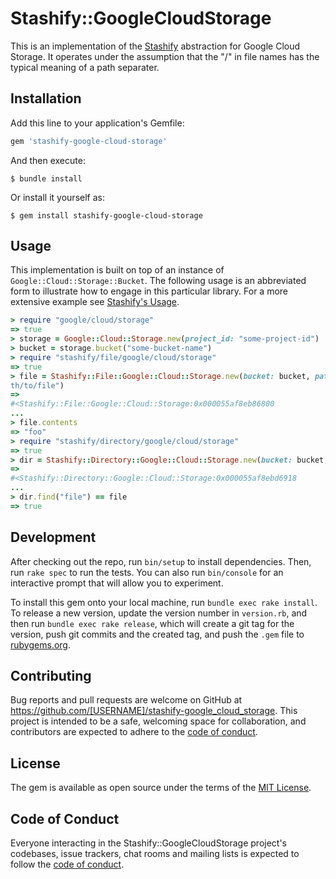 # Stashify::GoogleCloudStorage

This is an implementation of the [Stashify](https://rubydoc.info/gems/stashify) abstraction for Google Cloud Storage. It operates under the assumption that the "/" in file names has the typical meaning of a path separater.

## Installation

Add this line to your application's Gemfile:

```ruby
gem 'stashify-google-cloud-storage'
```

And then execute:

    $ bundle install

Or install it yourself as:

    $ gem install stashify-google-cloud-storage

## Usage

This implementation is built on top of an instance of `Google::Cloud::Storage::Bucket`. The following usage is an abbreviated form to illustrate how to engage in this particular library. For a more extensive example see [Stashify's Usage](https://rubydoc.info/gems/stashify#usage).

```ruby
> require "google/cloud/storage"
=> true
> storage = Google::Cloud::Storage.new(project_id: "some-project-id")
> bucket = storage.bucket("some-bucket-name")
> require "stashify/file/google/cloud/storage"
=> true
> file = Stashify::File::Google::Cloud::Storage.new(bucket: bucket, path: "pa
th/to/file")
=> 
#<Stashify::File::Google::Cloud::Storage:0x000055af8eb86800
...
> file.contents
=> "foo"
> require "stashify/directory/google/cloud/storage"
=> true
> dir = Stashify::Directory::Google::Cloud::Storage.new(bucket: bucket, path: "path/to")
=> 
#<Stashify::Directory::Google::Cloud::Storage:0x000055af8ebd6918
...
> dir.find("file") == file
=> true
```

## Development

After checking out the repo, run `bin/setup` to install dependencies. Then, run `rake spec` to run the tests. You can also run `bin/console` for an interactive prompt that will allow you to experiment.

To install this gem onto your local machine, run `bundle exec rake install`. To release a new version, update the version number in `version.rb`, and then run `bundle exec rake release`, which will create a git tag for the version, push git commits and the created tag, and push the `.gem` file to [rubygems.org](https://rubygems.org).

## Contributing

Bug reports and pull requests are welcome on GitHub at https://github.com/[USERNAME]/stashify-google_cloud_storage. This project is intended to be a safe, welcoming space for collaboration, and contributors are expected to adhere to the [code of conduct](https://github.com/[USERNAME]/stashify-google_cloud_storage/blob/main/CODE_OF_CONDUCT.md).

## License

The gem is available as open source under the terms of the [MIT License](https://opensource.org/licenses/MIT).

## Code of Conduct

Everyone interacting in the Stashify::GoogleCloudStorage project's codebases, issue trackers, chat rooms and mailing lists is expected to follow the [code of conduct](https://github.com/[USERNAME]/stashify-google_cloud_storage/blob/main/CODE_OF_CONDUCT.md).
